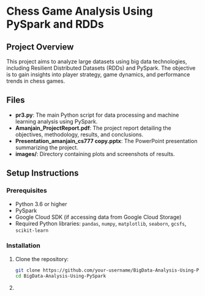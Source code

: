 # Chess Game Analysis Using PySpark and RDDs

## Project Overview
This project aims to analyze large datasets using big data technologies, including Resilient Distributed Datasets (RDDs) and PySpark. The objective is to gain insights into player strategy, game dynamics, and performance trends in chess games.

## Files
- **pr3.py**: The main Python script for data processing and machine learning analysis using PySpark.
- **Amanjain_ProjectReport.pdf**: The project report detailing the objectives, methodology, results, and conclusions.
- **Presentation_amanjain_cs777 copy.pptx**: The PowerPoint presentation summarizing the project.
- **images/**: Directory containing plots and screenshots of results.

## Setup Instructions
### Prerequisites
- Python 3.6 or higher
- PySpark
- Google Cloud SDK (if accessing data from Google Cloud Storage)
- Required Python libraries: `pandas`, `numpy`, `matplotlib`, `seaborn`, `gcsfs`, `scikit-learn`

### Installation
1. Clone the repository:
   ```sh
   git clone https://github.com/your-username/BigData-Analysis-Using-PySpark.git
   cd BigData-Analysis-Using-PySpark
2. 
